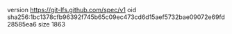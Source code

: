 version https://git-lfs.github.com/spec/v1
oid sha256:1bc1378cfb96392f745b65c09ec473cd6d15aef5732bae09072e69fd28585ea6
size 1863
